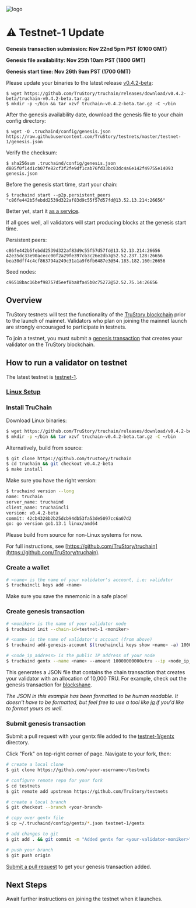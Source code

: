 ![logo](./logo.jpg)

# ⚠️ Testnet-1 Update

**Genesis transaction submission: Nov 22nd 5pm PST (0100 GMT)**

**Genesis file availability:      Nov 25th 10am PST (1800 GMT)**

**Genesis start time:             Nov 26th 9am PST (1700 GMT)**


Please update your binaries to the latest release [v0.4.2-beta](https://github.com/TruStory/truchain/releases/tag/v0.4.2-beta):
```
$ wget https://github.com/TruStory/truchain/releases/download/v0.4.2-beta/truchain-v0.4.2-beta.tar.gz
$ mkdir -p ~/bin && tar xzvf truchain-v0.4.2-beta.tar.gz -C ~/bin
```

After the genesis availability date, download the genesis file to your chain config directory:
```
$ wget -O .truchaind/config/genesis.json https://raw.githubusercontent.com/TruStory/testnets/master/testnet-1/genesis.json
```

Verify the checksum:
```
$ sha256sum .truchaind/config/genesis.json
d805f0f14d1cb07fe82cf3f2fe9df1cab76fd33bc03dc4a6e142f49755e14093 genesis.json
```

Before the genesis start time, start your chain:
```
$ truchaind start --p2p.persistent_peers "c86fe442b5febdd2539d322af83d9c55f57d57fd@13.52.13.214:26656"
```
Better yet, start it [as a service](https://github.com/TruStory/testnets/blob/master/linux.md#make-a-system-service-optional).

If all goes well, all validators will start producing blocks at the genesis start time.

Persistent peers:
```
c86fe442b5febdd2539d322af83d9c55f57d57fd@13.52.13.214:26656
42e35dc33e90acecc00f2a29fe397cb3c26e2db7@52.52.237.128:26656
bea30dff4c4cf863794a249c31a1a9f6fb6487e3@54.183.182.160:26656
```

Seed nodes:
```
c96518bac16bef98757d5eef8ba8fa45b0c75272@52.52.75.14:26656
```

## Overview

TruStory testnets will test the functionality of the [TruStory blockchain](https://github.com/TruStory/truchain) prior to the launch of mainnet. Validators who plan on joining the mainnet launch are strongly encouraged to participate in testnets.

To join a testnet, you must submit a [genesis transaction](https://github.com/TruStory/testnets#create-genesis-transaction) that creates your validator on the TruStory blockchain.

## How to run a validator on testnet

The latest testnet is [testnet-1](https://github.com/TruStory/testnets/tree/master/testnet-1).

### [Linux Setup](./linux.md)

### Install TruChain

Download Linux binaries:
```sh
$ wget https://github.com/TruStory/truchain/releases/download/v0.4.2-beta/truchain-v0.4.2-beta.tar.gz
$ mkdir -p ~/bin && tar xzvf truchain-v0.4.2-beta.tar.gz -C ~/bin
```

Alternatively, build from source:
```sh
$ git clone https://github.com/trustory/truchain
$ cd truchain && git checkout v0.4.2-beta
$ make install
```

Make sure you have the right version:
```sh
$ truchaind version --long
name: truchain
server_name: truchaind
client_name: truchaincli
version: v0.4.2-beta
commit: 42cb4328b2b25dcb94db53fa53de5097cc6a07d2
go: go version go1.13.1 linux/amd64
```

Please build from source for non-Linux systems for now.

For full instructions, see [https://github.com/TruStory/truchain](https://github.com/TruStory/truchain).

### Create a wallet

```sh
# <name> is the name of your validator's account, i.e: validator
$ truchaincli keys add <name>
```
Make sure you save the mnemonic in a safe place!

### Create genesis transaction

```sh
# <moniker> is the name of your validator node
$ truchaind init --chain-id=testnet-1 <moniker>

# <name> is the name of validator's account (from above)
$ truchaind add-genesis-account $(truchaincli keys show <name> -a) 10000000000utru

# <node_ip_address> is the public IP address of your node
$ truchaind gentx --name <name> --amount 10000000000utru --ip <node_ip_address>
```

This generates a JSON file that contains the chain transaction that creates your validator with an allocation of 10,000 TRU. 
For example, check out the genesis transaction for [blockshane](https://github.com/TruStory/testnets/blob/master/testnet-1/gentx/gentx-267f9165a57da281721c3cf58adfeb9d506b7777.json). 

_The JSON in this example has been formatted to be human readable. It doesn't have to be formatted, but feel free to use a tool like [jq](https://stedolan.github.io/jq/) if you'd like to format yours as well._

### Submit genesis transaction

Submit a pull request with your gentx file added to the [testnet-1/gentx](https://github.com/TruStory/testnets/tree/master/testnet-1/gentx) directory.

Click "Fork" on top-right corner of page. Navigate to your fork, then:

```sh
# create a local clone
$ git clone https://github.com/<your-username>/testnets

# configure remote repo for your fork
$ cd testnets
$ git remote add upstream https://github.com/TruStory/testnets

# create a local branch
$ git checkout --branch <your-branch>

# copy over gentx file
$ cp ~/.truchaind/config/gentx/*.json testnet-1/gentx

# add changes to git
$ git add . && git commit -m "Added gentx for <your-validator-moniker>"

# push your branch
$ git push origin
```

[Submit a pull request](https://help.github.com/en/github/collaborating-with-issues-and-pull-requests/creating-a-pull-request-from-a-fork) to get your genesis transaction added.

## Next Steps

Await further instructions on joining the testnet when it launches.
